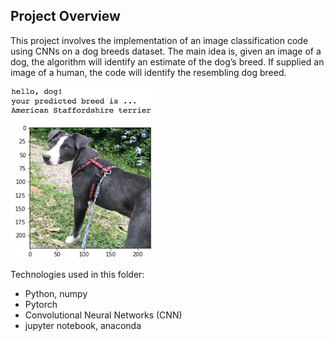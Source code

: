 [//]: # (Image References)

[image1]: ./images/sample_dog_output.png "Sample Output"
[image2]: ./images/vgg16_model.png "VGG-16 Model Layers"
[image3]: ./images/vgg16_model_draw.png "VGG16 Model Figure"


## Project Overview

This project involves the implementation of an image classification code using CNNs on a dog breeds dataset. The main idea is, given an image of a dog, the algorithm will identify an estimate of the dog’s breed. If supplied an image of a human, the code will identify the resembling dog breed.  

![Sample Output][image1]

Technologies used in this folder:

* Python, numpy
* Pytorch
* Convolutional Neural Networks (CNN)
* jupyter notebook, anaconda



